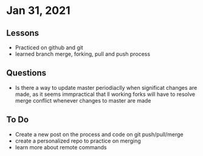 
<h1> Jan 31, 2021 </h1>

## Lessons
- Practiced on github and git
- learned branch merge, forking, pull and push process

## Questions
- Is there a way to update master periodiaclly when significat changes are made, as it seems immpractical that ll working forks will have to resolve merge conflict whenever changes to master are made


## To Do
- Create a new post on the process and code on git push/pull/merge
- create a personalized repo to practice on merging
- learn more about remote commands



